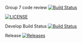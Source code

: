Group 7 code review
[![Build Status](https://travis-ci.org/Nyein-Thu-Aung315/GP7.svg?branch=master)](https://travis-ci.org/Nyein-Thu-Aung315/GP7)

[![LICENSE](https://img.shields.io/github/license/Nyein-Thu-Aung315/GP7.svg?style=flat-square)](https://github.com/Nyein-Thu-Aung315/GP7/master/LICENSE)

Develop Build Status [![Build Status](https://travis-ci.org/Nyein-Thu-Aung315/GP7.svg?branch=develop)](https://travis-ci.org/Nyein-Thu-Aung315/GP7)

Release [![Releases](https://img.shields.io/github/release/Nyein-Thu-Aung315/GP7/all.svg?style=flat-square)](https://github.com/Nyein-Thu-Aung315/GP7/releases)
